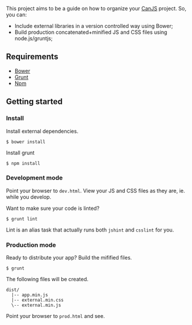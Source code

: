 This project aims to be a guide on how to organize your [CanJS](http://canjs.com/) project. So, you can:

- Include external libraries in a version controlled way using Bower;
- Build production concatenated+minified JS and CSS files using node.js/gruntjs;

## Requirements
- [Bower](http://bower.io/)
- [Grunt](http://gruntjs.com/)
- [Npm](https://npmjs.org/)

## Getting started

### Install

Install external dependencies.

    $ bower install

Install grunt

    $ npm install

### Development mode

Point your browser to `dev.html`. View your JS and CSS files as they are, ie. while you develop.

Want to make sure your code is linted?

    $ grunt lint

Lint is an alias task that actually runs both `jshint` and `csslint` for you.

### Production mode

Ready to distribute your app? Build the mifified files.

    $ grunt

The following files will be created.

```
dist/
  |-- app.min.js
  |-- external.min.css
  \-- external.min.js
```

Point your browser to `prod.html` and see.
